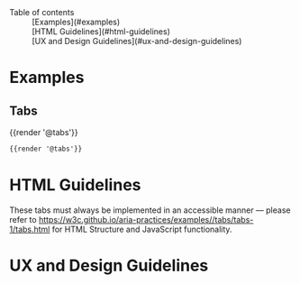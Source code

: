 <nav class="element-navigation">
  <dl class="element-navigation__list">
    <dt class="element-navigation__title">Table of contents</dt>
    <dd class="element-navigation__item">[Examples](#examples)</dd>
    <dd class="element-navigation__item">[HTML Guidelines](#html-guidelines)</dd>
    <dd class="element-navigation__item">[UX and Design Guidelines](#ux-and-design-guidelines)</dd>
  </dl>
</nav>

# Examples
## Tabs
<div class="element-preview">
  <div class="element-preview__inner">{{render '@tabs'}}</div>
</div>

```html
{{render '@tabs'}}
```

# HTML Guidelines
These tabs must always be implemented in an accessible manner — please refer to https://w3c.github.io/aria-practices/examples//tabs/tabs-1/tabs.html for HTML Structure and JavaScript functionality.

# UX and Design Guidelines

